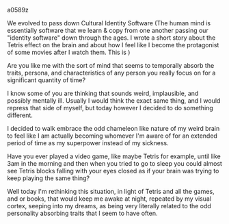 a0589z

We evolved to pass down Cultural Identity Software
(The human mind is essentially software that we learn & copy from one another passing our "identity software" down through the ages. I wrote a short story about the Tetris effect on the brain and about how I feel like I become the protagonist of some movies after I watch them. This is )

Are you like me with the sort of mind that seems to temporally absorb the traits, persona, and characteristics of any person you really focus on for a significant quantity of time?

I know some of you are thinking that sounds weird, implausible, and possibly mentally ill. Usually I would think the exact same thing, and I would repress that side of myself, but today however I decided to do something different.

I decided to walk embrace the odd chameleon like nature of my weird brain to feel like I am actually becoming whomever I'm aware of for an extended period of time as my superpower instead of my sickness.

Have you ever played a video game, like maybe Tetris for example, until like 3am in the morning and then when you tried to go to sleep you could almost see Tetris blocks falling with your eyes closed as if your brain was trying to keep playing the same thing?

Well today I'm rethinking this situation, in light of Tetris and all the games, and or books, that would keep me awake at night, repeated by my visual cortex, seeping into my dreams, as being very literally related to the odd personality absorbing traits that I seem to have often. 


